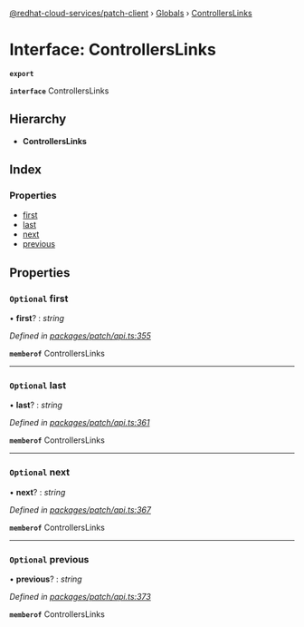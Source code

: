 [@redhat-cloud-services/patch-client](../README.md) › [Globals](../globals.md) › [ControllersLinks](controllerslinks.md)

# Interface: ControllersLinks

**`export`** 

**`interface`** ControllersLinks

## Hierarchy

* **ControllersLinks**

## Index

### Properties

* [first](controllerslinks.md#optional-first)
* [last](controllerslinks.md#optional-last)
* [next](controllerslinks.md#optional-next)
* [previous](controllerslinks.md#optional-previous)

## Properties

### `Optional` first

• **first**? : *string*

*Defined in [packages/patch/api.ts:355](https://github.com/RedHatInsights/javascript-clients/blob/86c9750/packages/patch/api.ts#L355)*

**`memberof`** ControllersLinks

___

### `Optional` last

• **last**? : *string*

*Defined in [packages/patch/api.ts:361](https://github.com/RedHatInsights/javascript-clients/blob/86c9750/packages/patch/api.ts#L361)*

**`memberof`** ControllersLinks

___

### `Optional` next

• **next**? : *string*

*Defined in [packages/patch/api.ts:367](https://github.com/RedHatInsights/javascript-clients/blob/86c9750/packages/patch/api.ts#L367)*

**`memberof`** ControllersLinks

___

### `Optional` previous

• **previous**? : *string*

*Defined in [packages/patch/api.ts:373](https://github.com/RedHatInsights/javascript-clients/blob/86c9750/packages/patch/api.ts#L373)*

**`memberof`** ControllersLinks
